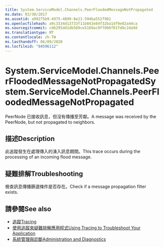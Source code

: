 ```yaml
---
title: System.ServiceModel.Channels.PeerFloodedMessageNotPropagated
ms.date: 03/30/2017
ms.assetid: a99275b9-4975-4899-8e21-594ba552f981
ms.openlocfilehash: a9c3334d13733f11b843e84f32ba1df9e82a44ca
ms.sourcegitcommit: cdb295dd1db589ce5169ac9ff096f01fd0c2da9d
ms.translationtype: MT
ms.contentlocale: zh-TW
ms.lasthandoff: 06/09/2020
ms.locfileid: "84596112"
---
```

# <a name="systemservicemodelchannelspeerfloodedmessagenotpropagated"></a><span data-ttu-id="06d25-102">System.ServiceModel.Channels.PeerFloodedMessageNotPropagated</span><span class="sxs-lookup"><span data-stu-id="06d25-102">System.ServiceModel.Channels.PeerFloodedMessageNotPropagated</span></span>
<span data-ttu-id="06d25-103">PeerNode 已接收訊息，但沒有傳播至芳鄰。</span><span class="sxs-lookup"><span data-stu-id="06d25-103">A message was received by the PeerNode, but not propagated to neighbors.</span></span>  
  
## <a name="description"></a><span data-ttu-id="06d25-104">描述</span><span class="sxs-lookup"><span data-stu-id="06d25-104">Description</span></span>  
 <span data-ttu-id="06d25-105">此追蹤發生在處理傳入的湧入訊息期間。</span><span class="sxs-lookup"><span data-stu-id="06d25-105">This trace occurs during the processing of an incoming flood message.</span></span>  
  
## <a name="troubleshooting"></a><span data-ttu-id="06d25-106">疑難排解</span><span class="sxs-lookup"><span data-stu-id="06d25-106">Troubleshooting</span></span>  
 <span data-ttu-id="06d25-107">檢查訊息傳播篩選條件是否存在。</span><span class="sxs-lookup"><span data-stu-id="06d25-107">Check if a message propagation filter exists.</span></span>  
  
## <a name="see-also"></a><span data-ttu-id="06d25-108">請參閱</span><span class="sxs-lookup"><span data-stu-id="06d25-108">See also</span></span>

- [<span data-ttu-id="06d25-109">追蹤</span><span class="sxs-lookup"><span data-stu-id="06d25-109">Tracing</span></span>](index.md)
- [<span data-ttu-id="06d25-110">使用追蹤來疑難排解應用程式</span><span class="sxs-lookup"><span data-stu-id="06d25-110">Using Tracing to Troubleshoot Your Application</span></span>](using-tracing-to-troubleshoot-your-application.md)
- [<span data-ttu-id="06d25-111">系統管理與診斷</span><span class="sxs-lookup"><span data-stu-id="06d25-111">Administration and Diagnostics</span></span>](../index.md)
